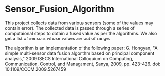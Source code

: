 # Sensor_Fusion_Algorithm
This project collects data from various sensors (some of the values may contain error). The collected data is passed through a series of computaional steps to  obtain a fused value as per the algorithms. We also get a list of sensors whose values are out of range.

The algorithm is an implementation of the following paper:
G. Hongyan, "A simple multi-sensor data fusion algorithm based on principal component analysis," 2009 ISECS International Colloquium on Computing, Communication, Control, and Management, Sanya, 2009, pp. 423-426.
doi: 10.1109/CCCM.2009.5267459

